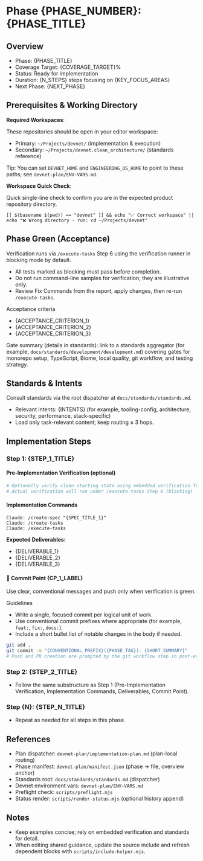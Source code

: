 # Phase {PHASE_NUMBER}: {PHASE_TITLE}

## Overview

<!-- phase-summary: anchor=overview; keep concise and current -->

- Phase: {PHASE_TITLE}
- Coverage Target: {COVERAGE_TARGET}%
- Status: Ready for implementation
- Duration: {N_STEPS} steps focusing on {KEY_FOCUS_AREAS}
- Next Phase: {NEXT_PHASE}

## Prerequisites & Working Directory

**Required Workspaces**:
<!-- @include-from: docs/EngineeringOS/dsl/includes/common-snippets.md#required-workspaces, hash: 4a5914590c5e5cc7097eeddfa7da51d7d275f34f0d38e78be17a0d77e9f94b00 -->
These repositories should be open in your editor workspace:

- Primary: `~/Projects/devnet/` (implementation & execution)
- Secondary: `~/Projects/devnet.clean_architecture/` (standards reference)
<!-- @end-include -->

Tip: You can set `DEVNET_HOME` and `ENGINEERING_OS_HOME` to point to these paths; see `devnet-plan/ENV-VARS.md`.

**Workspace Quick Check**:
<!-- @include-from: docs/EngineeringOS/dsl/includes/common-snippets.md#workspace-quick-check, hash: c549c84e03c8d6b6b773e27a8636f8ede1379adcbca9858e32ffc6c27889aed8 -->
Quick single-line check to confirm you are in the expected product repository directory.

```
[[ $(basename $(pwd)) == "devnet" ]] && echo "✅ Correct workspace" || echo "❌ Wrong directory - run: cd ~/Projects/devnet"
```
<!-- @end-include -->

<!-- Command notation omitted in lean template to reduce duplication and tokens. -->

## Phase Green (Acceptance)

<!-- @include-from: docs/EngineeringOS/dsl/includes/common-snippets.md#verification-note, hash: 06a507e35e5f387b62627da1e7ca81c98750250cc34d9b736e56238630d35fc0 -->
Verification runs via `/execute-tasks` Step 6 using the verification runner in blocking mode by default.
- All tests marked as blocking must pass before completion.
- Do not run command-line samples for verification; they are illustrative only.
- Review Fix Commands from the report, apply changes, then re-run `/execute-tasks`.
<!-- @end-include -->

Acceptance criteria
- {ACCEPTANCE_CRITERION_1}
- {ACCEPTANCE_CRITERION_2}
- {ACCEPTANCE_CRITERION_3}

Gate summary (details in standards): link to a standards aggregator (for example, `docs/standards/development/development.md`) covering gates for monorepo setup, TypeScript, Biome, local quality, git workflow, and testing strategy.

## Standards & Intents

Consult standards via the root dispatcher at `docs/standards/standards.md`.
- Relevant intents: {INTENTS} (for example, tooling-config, architecture, security, performance, stack-specific)
- Load only task-relevant content; keep routing ≤ 3 hops.

## Implementation Steps

### Step 1: {STEP_1_TITLE}

#### Pre-Implementation Verification (optional)
```bash
# Optionally verify clean starting state using embedded verification from relevant standards
# Actual verification will run under /execute-tasks Step 6 (blocking)
```

#### Implementation Commands
```claude
Claude: /create-spec "{SPEC_TITLE_1}"
Claude: /create-tasks
Claude: /execute-tasks
```

**Expected Deliverables:**
- {DELIVERABLE_1}
- {DELIVERABLE_2}
- {DELIVERABLE_3}

#### 🔄 Commit Point {CP_1_LABEL}
<!-- @include-from: docs/EngineeringOS/dsl/includes/common-snippets.md#commit-rules, hash: c04caa4894227bee0454c55860bc68bd15be12d504f0a978a58b37d49dbfbe30 -->
Use clear, conventional messages and push only when verification is green.

Guidelines
- Write a single, focused commit per logical unit of work.
- Use conventional commit prefixes where appropriate (for example, `feat:`, `fix:`, `docs:`).
- Include a short bullet list of notable changes in the body if needed.
<!-- @end-include -->

```bash
git add .
git commit -m "{CONVENTIONAL_PREFIX}({PHASE_TAG}): {SHORT_SUMMARY}"
# Push and PR creation are prompted by the git workflow step in post-execution tasks
```

### Step 2: {STEP_2_TITLE}

- Follow the same substructure as Step 1 (Pre-Implementation Verification, Implementation Commands, Deliverables, Commit Point).

### Step {N}: {STEP_N_TITLE}

- Repeat as needed for all steps in this phase.

## References

- Plan dispatcher: `devnet-plan/implementation-plan.md` (plan-local routing)
- Phase manifest: `devnet-plan/manifest.json` (phase → file, overview anchor)
- Standards root: `docs/standards/standards.md` (dispatcher)
- Devnet environment vars: `devnet-plan/ENV-VARS.md`
- Preflight check: `scripts/preflight.mjs`
- Status render: `scripts/render-status.mjs` (optional history append)

## Notes

- Keep examples concise; rely on embedded verification and standards for detail.
- When editing shared guidance, update the source include and refresh dependent blocks with `scripts/include-helper.mjs`.
